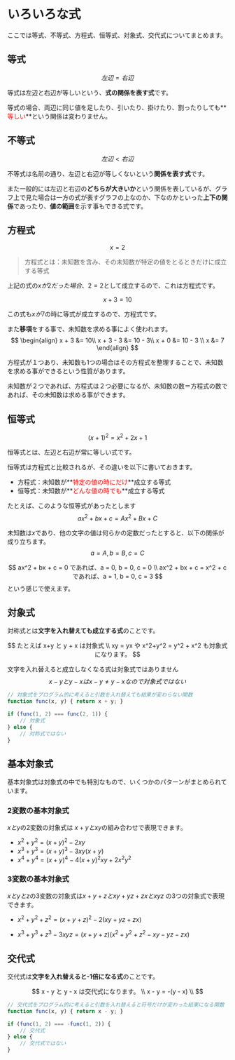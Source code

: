 # いろいろな式

ここでは等式、不等式、方程式、恒等式、対象式、交代式についてまとめます。



## 等式

$$
左辺 = 右辺
$$



等式は左辺と右辺が等しいという、**式の関係を表す式**です。

等式の場合、両辺に同じ値を足したり、引いたり、掛けたり、割ったりしても**<font color="red">等しい</font>**という関係は変わりません。



## 不等式

$$
左辺 < 右辺
$$



不等式は名前の通り、左辺と右辺が等しくないという**関係を表す式**です。

また一般的には左辺と右辺の**どちらが大きいか**という関係を表しているが、グラフ上で見た場合は一方の式が表すグラフの上なのか、下なのかといった**上下の関係**であったり、**値の範囲**を示す事もできる式です。



## 方程式

$$
x = 2
$$



> 方程式とは：未知数を含み、その未知数が特定の値をとるときだけに成立する等式

上記の式の$xが2だった場合$、$2 = 2$として成立するので、これは方程式です。


$$
x + 3 = 10
$$


この式も$xが7$の時に等式が成立するので、方程式です。



また**移項**をする事で、未知数を求める事によく使われます。
$$
\begin{align}
x + 3 &= 10\\
x + 3 - 3 &= 10 - 3\\
x + 0 &= 10 - 3 \\
x &= 7
\end{align}
$$


方程式が１つあり、未知数も1つの場合はその方程式を整理することで、未知数を求める事ができるという性質があります。

未知数が２つであれば、方程式は２つ必要になるが、未知数の数＝方程式の数であれば、その未知数は求める事ができます。



## 恒等式

$$
(x+1)^2 = x^2 + 2x + 1
$$



恒等式とは、左辺と右辺が常に等しい式です。

恒等式は方程式と比較されるが、その違いを以下に書いておきます。



- 方程式：未知数が**<font color="red">特定の値の時にだけ</font>**成立する等式
- 恒等式：未知数が**<font color="red">どんな値の時でも</font>**成立する等式



たとえば、このような恒等式があったとします
$$
ax^2 + bx + c = Ax^2 + Bx + C
$$


未知数は$x$であり、他の文字の値は何らかの定数だったとすると、以下の関係が成り立ちます。
$$
a = A, b = B, c = C
$$

$$
ax^2 + bx + c = 0 であれば、a = 0, b = 0, c = 0 \\
ax^2 + bx + c = x^2 + c であれば、a = 1, b = 0, c = 3
$$
という感じで使えます。



## 対象式

対称式とは**文字を入れ替えても成立する式**のことです。


$$
たとえば x+y と y + x は対象式 \\
xy = yx や x^2+y^2 = y^2 + x^2 も対象式になります。
$$


文字を入れ替えると成立しなくなる式は対象式ではありません
$$
x - y と y - x は x - y \neq y - x なので対象式ではない
$$




```javascript
// 対象式をプログラム的に考えると引数を入れ替えても結果が変わらない関数
function func(x, y) { return x + y; }

if (func(1, 2) === func(2, 1)) {
    // 対象式
} else {
    // 対称式ではない
}
```



## 基本対象式

基本対象式は対象式の中でも特別なもので、いくつかのパターンがまとめられています。



### 2変数の基本対象式

$xとy$の2変数の対象式は $x + y と xy$の組み合わせで表現できます。



- $x^2 + y^2 = (x+y)^2 - 2xy$
- $x^3 + y^3 = (x + y)^3 -3xy(x + y)$
- $x^4 + y^4 = (x+y)^4 - 4(x+y)^2xy + 2x^2y^2$



### 3変数の基本対象式

$xとyとz$の3変数の対象式は$x + y + z と xy+yz+zx と xyz$ の3つの対象式で表現できます。



- $x^2 + y^2 + z^2 = (x + y + z)^2 - 2(xy + yz + zx)$ 

- $x^3 + y^3 + z^3 -3xyz = (x + y + z)(x^2 + y^2 + z^2 -xy - yz - zx)$



## 交代式

交代式は**文字を入れ替えると-1倍になる式**のことです。


$$
x - y と y - x は交代式になります。 \\
x - y = -(y - x) \\
$$


```javascript
// 交代式をプログラム的に考えると引数を入れ替えると符号だけが変わった結果になる関数
function func(x, y) { return x - y; }

if (func(1, 2) === -func(1, 2)) {
    // 交代式
} else {
    // 交代式ではない
}
```



